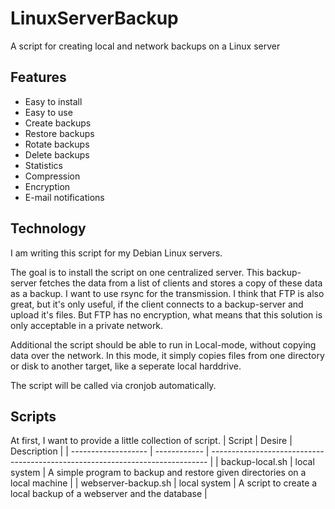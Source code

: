 # LinuxServerBackup
A script for creating local and network backups on a Linux server

## Features
- Easy to install
- Easy to use
- Create backups
- Restore backups
- Rotate backups
- Delete backups
- Statistics
- Compression
- Encryption
- E-mail notifications

## Technology
I am writing this script for my Debian Linux servers.

The goal is to install the script on one centralized server.
This backup-server fetches the data from a list of clients and stores a copy of these data as a backup.
I want to use rsync for the transmission. I think that FTP is also great, but it's only useful, if the client connects to a backup-server and upload it's files. But FTP has no encryption, what means that this solution is only acceptable in a private network.

Additional the script should be able to run in Local-mode, without copying data over the network.
In this mode, it simply copies files from one directory or disk to another target, like a seperate local harddrive.

The script will be called via cronjob automatically.

## Scripts
At first, I want to provide a little collection of script.
| Script              | Desire       | Description                                                                   |
| ------------------- | ------------ | ----------------------------------------------------------------------------- |
| backup-local.sh     | local system | A simple program to backup and restore given directories on a local machine   |
| webserver-backup.sh | local system | A script to create a local backup of a webserver and the database             |
